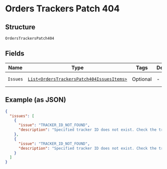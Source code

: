 
# Orders Trackers Patch 404

## Structure

`OrdersTrackersPatch404`

## Fields

| Name | Type | Tags | Description | Getter | Setter |
|  --- | --- | --- | --- | --- | --- |
| `Issues` | [`List<OrdersTrackersPatch404IssuesItems>`](../../doc/models/containers/orders-trackers-patch-404-issues-items.md) | Optional | - | List<OrdersTrackersPatch404IssuesItems> getIssues() | setIssues(List<OrdersTrackersPatch404IssuesItems> issues) |

## Example (as JSON)

```json
{
  "issues": [
    {
      "issue": "TRACKER_ID_NOT_FOUND",
      "description": "Specified tracker ID does not exist. Check the tracker ID and try again."
    },
    {
      "issue": "TRACKER_ID_NOT_FOUND",
      "description": "Specified tracker ID does not exist. Check the tracker ID and try again."
    }
  ]
}
```


